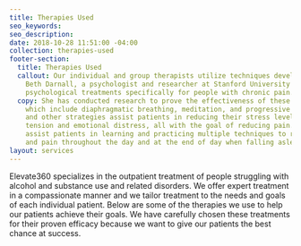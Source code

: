 ```yaml
---
title: Therapies Used
seo_keywords:
seo_description:
date: 2018-10-28 11:51:00 -04:00
collection: therapies-used
footer-section:
  title: Therapies Used
  callout: Our individual and group therapists utilize techniques developed by Dr.
    Beth Darnall, a psychologist and researcher at Stanford University who has designed
    psychological treatments specifically for people with chronic pain.
  copy: She has conducted research to prove the effectiveness of these techniques
    which include diaphragmatic breathing, meditation, and progressive relaxation.  These
    and other strategies assist patients in reducing their stress levels, muscular
    tension and emotional distress, all with the goal of reducing pain.  Our therapists
    assist patients in learning and practicing multiple techniques to reduce anxiety
    and pain throughout the day and at the end of day when falling asleep.
layout: services
---
```


Elevate360 specializes in the outpatient treatment of people struggling with alcohol and substance use and related disorders. We offer expert treatment in a compassionate manner and we tailor treatment to the needs and goals of each individual patient. Below are some of the therapies we use to help our patients achieve their goals. We have carefully chosen these treatments for their proven efficacy because we want to give our patients the best chance at success.
